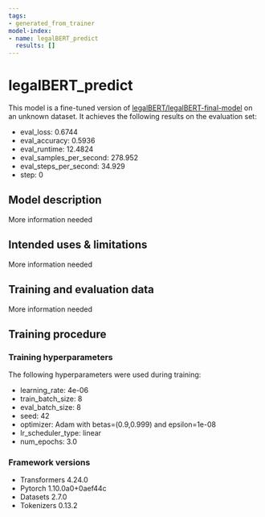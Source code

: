 ```yaml
---
tags:
- generated_from_trainer
model-index:
- name: legalBERT_predict
  results: []
---
```


<!-- This model card has been generated automatically according to the information the Trainer had access to. You
should probably proofread and complete it, then remove this comment. -->

# legalBERT_predict

This model is a fine-tuned version of [legalBERT/legalBERT-final-model](https://huggingface.co/legalBERT/legalBERT-final-model) on an unknown dataset.
It achieves the following results on the evaluation set:
- eval_loss: 0.6744
- eval_accuracy: 0.5936
- eval_runtime: 12.4824
- eval_samples_per_second: 278.952
- eval_steps_per_second: 34.929
- step: 0

## Model description

More information needed

## Intended uses & limitations

More information needed

## Training and evaluation data

More information needed

## Training procedure

### Training hyperparameters

The following hyperparameters were used during training:
- learning_rate: 4e-06
- train_batch_size: 8
- eval_batch_size: 8
- seed: 42
- optimizer: Adam with betas=(0.9,0.999) and epsilon=1e-08
- lr_scheduler_type: linear
- num_epochs: 3.0

### Framework versions

- Transformers 4.24.0
- Pytorch 1.10.0a0+0aef44c
- Datasets 2.7.0
- Tokenizers 0.13.2
